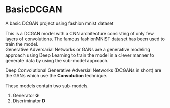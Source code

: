 # BasicDCGAN
 A basic DCGAN project using fashion mnist dataset
 
This is a DCGAN model with a CNN architecture consisting of only few layers of convolutions.
The famous fashionMNIST dataset has been used to train the model.<br> Generative Adversarial 
Networks or GANs are a generative modeling approach using Deep Learning to train the model in a 
clever manner to generate data by using the sub-model approach. <br>

Deep Convolutional Generative Adversial Networks (DCGANs in short) are the GANs which use the
**Convolution** technique. <br>

These models contain two sub-models. <br>
1. Generator **G** <br>
2. Discriminator **D**<br>